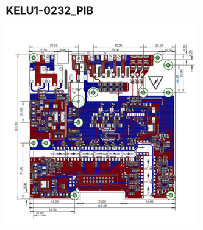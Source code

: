 # KELU1-0232_PIB

![PCB image][KELU1-0232_PIB]

[KELU1-0232_PIB]:https://raw.githubusercontent.com/aemeltsev/KELU1-0232_PIB/master/hw/KELU1-0232_PCB.png